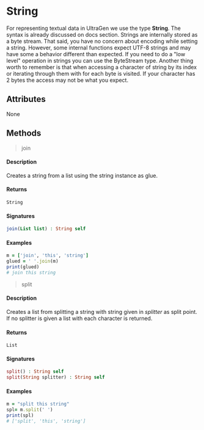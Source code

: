 # String

For representing textual data in UltraGen we use the type **String**. The syntax is already discussed on docs section. Strings are internally stored as a byte stream. That said, you have no concern about encoding while setting a string. However, some internal functions expect UTF-8 strings and may have some a behavior different than expected. If you need to do a "low level" operation in strings you can use the ByteStream type. Another thing worth to remember is that when accessing a character of string by its index or iterating through them with for each byte is visited. If your character has 2 bytes the access may not be what you expect.

## Attributes

None

## Methods

>join

#### Description

Creates a string from a list using the string instance as glue.

#### Returns

`String`

#### Signatures

```php
join(List list) : String self
```

#### Examples

```ruby
m = ['join', 'this', 'string']
glued = ' '.join(m)
print(glued)
# join this string
```

>split

#### Description

Creates a list from splitting a string with string given in *splitter* as split point. If no splitter is given a list with each character is returned.

#### Returns

`List`

#### Signatures

```php
split() : String self
split(String splitter) : String self
```

#### Examples

```ruby
m = "split this string"
spl= m.split(' ')
print(spl)
# ['split', 'this', 'string']
```